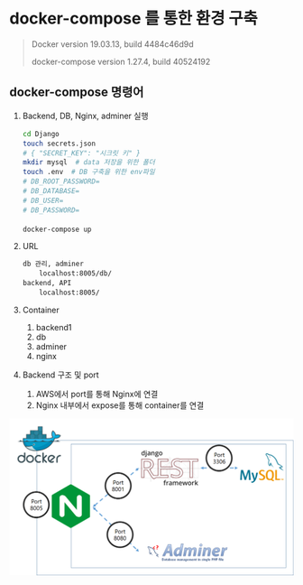 # docker-compose 를 통한 환경 구축

>Docker version 19.03.13, build 4484c46d9d
>
>docker-compose version 1.27.4, build 40524192

## docker-compose 명령어



1. Backend, DB, Nginx, adminer 실행

    ```bash
    cd Django
    touch secrets.json
    # { "SECRET_KEY": "시크릿 키" }
    mkdir mysql  # data 저장을 위한 폴더
    touch .env  # DB 구축을 위한 env파일
    # DB_ROOT_PASSWORD=
    # DB_DATABASE=
    # DB_USER=
    # DB_PASSWORD=
    
    docker-compose up
    ```

2. URL

    ```bash
    db 관리, adminer
    	localhost:8005/db/
    backend, API
    	localhost:8005/	
    ```

3. Container

    1. backend1
    2. db
    3. adminer
    4. nginx

4. Backend 구조 및 port

    1. AWS에서 port를 통해 Nginx에 연결
    2. Nginx 내부에서 expose를 통해 container를 연결

![image-20201119113916253](images/image-20201119113916253.png)